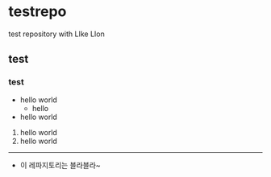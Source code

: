 # testrepo
test repository with LIke LIon
## test
### test

* hello world
  * hello
* hello world

1. hello world
2. hello world

---

* 이 레파지토리는 블라블라~
